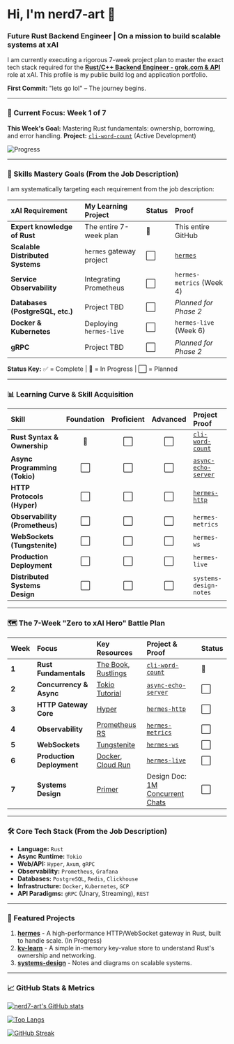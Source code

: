# Hi, I'm nerd7-art 🚀

### Future Rust Backend Engineer | On a mission to build scalable systems at xAI

I am currently executing a rigorous 7-week project plan to master the exact tech stack required for the [**Rust/C++ Backend Engineer - grok.com & API**](https://job-boards.greenhouse.io/xai/jobs/4805169007) role at xAI. This profile is my public build log and application portfolio.

**First Commit:** "lets go lol" – The journey begins.

---

### 🎯 Current Focus: Week 1 of 7

**This Week's Goal:** Mastering Rust fundamentals: ownership, borrowing, and error handling.
**Project:** [`cli-word-count`](https://github.com/nerd7-art/cli-word-count) (Active Development)

![Progress](https://progress-bar.dev/14/?title=Overall%20Progress&width=500)

---

### 🎯 Skills Mastery Goals (From the Job Description)

I am systematically targeting each requirement from the job description:

| xAI Requirement | My Learning Project | Status | Proof |
| :--- | :--- | :--- | :--- |
| **Expert knowledge of Rust** | The entire 7-week plan | 🔄 | This entire GitHub |
| **Scalable Distributed Systems** | `hermes` gateway project | ⬜ | [`hermes`](https://github.com/nerd7-art/hermes) |
| **Service Observability** | Integrating Prometheus | ⬜ | `hermes-metrics` (Week 4) |
| **Databases (PostgreSQL, etc.)** | Project TBD | ⬜ | *Planned for Phase 2* |
| **Docker & Kubernetes** | Deploying `hermes-live` | ⬜ | `hermes-live` (Week 6) |
| **gRPC** | Project TBD | ⬜ | *Planned for Phase 2* |

**Status Key:** ✅ = Complete | 🔄 = In Progress | ⬜ = Planned

---

### 📊 Learning Curve & Skill Acquisition

| Skill | Foundation | Proficient | Advanced | Project Proof |
| :--- | :---: | :---: | :---: | :--- |
| **Rust Syntax & Ownership** | 🔄 | ⬜ | ⬜ | [`cli-word-count`](https://github.com/nerd7-art/cli-word-count) |
| **Async Programming (Tokio)** | ⬜ | ⬜ | ⬜ | [`async-echo-server`](https://github.com/nerd7-art/async-echo-server) |
| **HTTP Protocols (Hyper)** | ⬜ | ⬜ | ⬜ | [`hermes-http`](https://github.com/nerd7-art/hermes-http) |
| **Observability (Prometheus)** | ⬜ | ⬜ | ⬜ | `hermes-metrics` |
| **WebSockets (Tungstenite)** | ⬜ | ⬜ | ⬜ | `hermes-ws` |
| **Production Deployment** | ⬜ | ⬜ | ⬜ | `hermes-live` |
| **Distributed Systems Design** | ⬜ | ⬜ | ⬜ | `systems-design-notes` |

---

### 🗺️ The 7-Week "Zero to xAI Hero" Battle Plan

| Week | Focus | Key Resources | Project & Proof | Status |
| :--- | :--- | :--- | :--- | :--- |
| **1** | **Rust Fundamentals** | [The Book](https://doc.rust-lang.org/book/), [Rustlings](https://github.com/rust-lang/rustlings) | [`cli-word-count`](https://github.com/nerd7-art/cli-word-count) | 🔄 |
| **2** | **Concurrency & Async** | [Tokio Tutorial](https://tokio.rs/tokio/tutorial) | [`async-echo-server`](https://github.com/nerd7-art/async-echo-server) | ⬜ |
| **3** | **HTTP Gateway Core** | [Hyper](https://github.com/hyperium/hyper) | [`hermes-http`](https://github.com/nerd7-art/hermes-http) | ⬜ |
| **4** | **Observability** | [Prometheus RS](https://github.com/tikv/rust-prometheus) | [`hermes-metrics`](https://github.com/nerd7-art/hermes-metrics) | ⬜ |
| **5** | **WebSockets** | [Tungstenite](https://github.com/snapview/tokio-tungstenite) | [`hermes-ws`](https://github.com/nerd7-art/hermes-ws) | ⬜ |
| **6** | **Production Deployment** | [Docker](https://www.docker.com/), [Cloud Run](https://cloud.google.com/run) | [`hermes-live`](https://github.com/nerd7-art/hermes-live) | ⬜ |
| **7** | **Systems Design** | [Primer](https://github.com/donnemartin/system-design-primer) | Design Doc: [1M Concurrent Chats]() | ⬜ |

---

### 🛠️ Core Tech Stack (From the Job Description)

*   **Language:** `Rust`
*   **Async Runtime:** `Tokio`
*   **Web/API:** `Hyper`, `Axum`, `gRPC`
*   **Observability:** `Prometheus`, `Grafana`
*   **Databases:** `PostgreSQL`, `Redis`, `Clickhouse`
*   **Infrastructure:** `Docker`, `Kubernetes`, `GCP`
*   **API Paradigms:** `gRPC` (Unary, Streaming), `REST`

---

### 📌 Featured Projects

1.  **[hermes](https://github.com/nerd7-art/hermes)** - A high-performance HTTP/WebSocket gateway in Rust, built to handle scale. (In Progress)
2.  **[kv-learn](https://github.com/nerd7-art/kv-learn)** - A simple in-memory key-value store to understand Rust's ownership and networking.
3.  **[systems-design](https://github.com/nerd7-art/systems-design)** - Notes and diagrams on scalable systems.

---

### 📈 GitHub Stats & Metrics

[![nerd7-art's GitHub stats](https://github-readme-stats.vercel.app/api?username=nerd7-art&show_icons=true&theme=radical&hide_title=true)](https://github.com/nerd7-art)

[![Top Langs](https://github-readme-stats.vercel.app/api/top-langs/?username=nerd7-art&layout=compact&theme=radical)](https://github.com/nerd7-art)

[![GitHub Streak](https://streak-stats.demolab.com?user=nerd7-art&theme=radical)](https://git.io/streak-stats)

